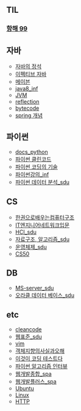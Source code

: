 ## TIL

<h3><a href="https://github.com/southoftheriver/TIL/blob/master/%EC%9E%A1%EB%8B%A4%ED%95%9CT%EB%81%8C/docs/%ED%95%AD%ED%95%B4/main.md"> 항해 99 </a></h3>

## 자바
<ul type="circle">
 <li><a href="https://github.com/southoftheriver/TIL/tree/master/Book/%EC%9E%90%EB%B0%94%EC%9D%98%EC%A0%95%EC%84%9D"> 자바의 정석 </a></li>
<li><a href="https://github.com/southoftheriver/TIL/tree/master/Book/%EC%9D%B4%ED%8E%99%ED%8B%B0%EB%B8%8C%EC%9E%90%EB%B0%94"> 이펙티브 자바 </a></li>
<li><a href="https://github.com/southoftheriver/TIL/blob/master/Book/%EC%9E%90%EB%B0%94%EC%9B%B9%EA%B0%9C%EB%B0%9C/%EB%A9%94%EC%9D%B4%EB%B8%90.md"> 메이븐 </a></li>
<li> <a href="https://github.com/southoftheriver/TIL/blob/master/Lecture/java_inf/java8.md"> java8_inf </a></li>
<li> <a href="https://github.com/southoftheriver/TIL/blob/master/Lecture/java_inf/JVM%EC%9D%B4%ED%95%B4.md"> JVM </a></li>
<li> <a href="https://github.com/southoftheriver/TIL/blob/master/Lecture/java_inf/%EB%A6%AC%ED%94%8C%EB%9E%99%EC%85%98.md"> reflection </a></li>
<li> <a href="https://github.com/southoftheriver/TIL/blob/master/Lecture/java_inf/%EB%B0%94%EC%9D%B4%ED%8A%B8%EC%BD%94%EB%93%9C.md"> bytecode </a></li>
<li> <a href="https://github.com/southoftheriver/TIL/blob/master/Lecture/spring_inf/%EA%B0%9C%EB%85%90%EC%A0%95%EB%A6%AC.md"> spring 개념 </a></li>
</ul>

## 파이썬
<ul type="circle">
<li> <a href="https://github.com/southoftheriver/TIL/tree/master/Book/docs.python"> docs_python </a></li>
<li> <a href="https://github.com/southoftheriver/TIL/tree/master/Book/%ED%8C%8C%EC%9D%B4%EC%8D%AC%ED%81%B4%EB%A6%B0%EC%BD%94%EB%93%9C"> 파이썬 클린코드 </a></li>
<li> <a href="https://github.com/southoftheriver/TIL/tree/master/Book/%ED%8C%8C%EC%9D%B4%EC%8D%AC%EC%BD%94%EB%94%A9%EC%9D%98%EA%B8%B0%EC%88%A0"> 파이썬 코딩의 기술 </a></li>
<li> <a href="https://github.com/southoftheriver/TIL/tree/master/Lecture/python_inf"> 파이썬강의_inf</a></li>
<li> <a href="https://github.com/southoftheriver/TIL/blob/master/Collegue/21-2/%ED%8C%8C%EC%9D%B4%EC%8D%AC%EB%8D%B0%EC%9D%B4%ED%84%B0%EB%B6%84%EC%84%9D.md"> 파이썬 데이터 분석_sdu </a></li>
</ul>

## CS
<ul type="circle">
<li> <a href="https://github.com/southoftheriver/TIL/tree/master/Book/%ED%95%9C%EA%B6%8C%EC%9C%BC%EB%A1%9C%EB%B0%B0%EC%9A%B0%EB%8A%94%EC%BB%B4%ED%93%A8%ED%84%B0%EA%B5%AC%EC%A1%B0%2C%ED%94%84%EB%A1%9C%EA%B7%B8%EB%9E%98%EB%B0%8D"> 한권으로배우는컴퓨터구조 </a></li>
<li> <a href="https://github.com/southoftheriver/TIL/tree/master/Book/IT%EC%97%94%EC%A7%80%EB%8B%88%EC%96%B4%EB%84%A4%ED%8A%B8%EC%9B%8C%ED%81%AC%EC%9E%85%EB%AC%B8"> IT엔지니어네트워크입문</a></li>
<li> <a href="https://github.com/southoftheriver/TIL/blob/master/Collegue/21-2/HCI.md"> HCI_sdu </a></li>
<li> <a href="https://github.com/southoftheriver/TIL/blob/master/Collegue/21-2/%EC%9E%90%EB%A3%8C%EA%B5%AC%EC%A1%B0%EC%99%80%20%EC%95%8C%EA%B3%A0%EB%A6%AC%EC%A6%98.md"> 자료구조, 알고리즘_sdu</a></li>
<li> <a href="https://github.com/southoftheriver/TIL/tree/master/Collegue/22-1/%EC%9A%B4%EC%98%81%EC%B2%B4%EC%A0%9C"> 운영체제_sdu </a></li>
<li> <a href="https://github.com/southoftheriver/TIL/blob/master/%EC%9E%A1%EB%8B%A4%ED%95%9CT%EB%81%8C/CS50.md"> CS50 </a></li>
</ul>

## DB
<ul type="circle">
<li> <a href="https://github.com/southoftheriver/TIL/tree/master/Collegue/22-1/%EB%8D%B0%EC%9D%B4%ED%84%B0%EB%B2%A0%EC%9D%B4%EC%8A%A4"> MS-server_sdu </a></li>
<li> <a href="https://github.com/southoftheriver/TIL/tree/master/Collegue/22-1/%EC%98%A4%EB%9D%BC%ED%81%B4%EB%8D%B0%EC%9D%B4%ED%84%B0%EB%B2%A0%EC%9D%B4%EC%8A%A4"> 오라클 데이터 베이스_sdu </a></li>

</ul>

## etc
<ul type="circle">
<li> <a href="https://github.com/southoftheriver/TIL/tree/master/Book/CleanCode"> cleancode </a></li>
<li> <a href="https://github.com/southoftheriver/TIL/tree/master/Collegue/22-1/%EC%9B%B9%ED%91%9C%EC%A4%80"> 웹표준_sdu</a></li>
<li> <a href="https://github.com/southoftheriver/TIL/tree/master/Book/practicalVim"> vim </a></li>
<li> <a href="https://github.com/southoftheriver/TIL/tree/master/Book/%EA%B0%9D%EC%B2%B4%EC%A7%80%ED%96%A5%EC%9D%98%EC%82%AC%EC%8B%A4%EA%B3%BC%EC%98%A4%ED%95%B4"> 객체지향의사실과오해 </a></li>
<li> <a href="https://github.com/southoftheriver/TIL/tree/master/Book/%EC%9D%B4%EA%B2%83%EC%9D%B4%EC%BD%94%EB%94%A9%ED%85%8C%EC%8A%A4%ED%8A%B8%EB%8B%A4"> 이것이 코딩 테스트다 </a></li>
<li> <a href="https://github.com/southoftheriver/TIL/tree/master/Book/%ED%8C%8C%EC%9D%B4%EC%8D%AC%EC%95%8C%EA%B3%A0%EB%A6%AC%EC%A6%98%EC%9D%B8%ED%84%B0%EB%B7%B0"> 파이썬 알고리즘 인터뷰</a></li>
<li> <a href="https://github.com/southoftheriver/TIL/tree/master/Lecture/%EC%9B%B9%EA%B0%9C%EB%B0%9C%EC%A2%85%ED%95%A9_spa"> 웹개발종합_spa </a></li>
<li> <a href="https://github.com/southoftheriver/TIL/tree/master/Lecture/%EC%9B%B9%EA%B0%9C%EB%B0%9C%ED%94%8C%EB%9F%AC%EC%8A%A4_spa"> 웹개발플러스_spa </a></li>
<li> <a href="https://github.com/southoftheriver/TIL/blob/master/Lecture/%EC%9D%B4%EA%B2%83%EC%9D%B4%EC%9A%B0%EB%B6%84%ED%88%AC%EB%A6%AC%EB%88%85%EC%8A%A4%EB%8B%A4/%EC%9A%B0%EB%B6%84%ED%88%AC%EB%A6%AC%EB%88%85%EC%8A%A4.md"> Ubuntu </a></li>
<li> <a href="https://github.com/southoftheriver/TIL/blob/master/%EC%9E%A1%EB%8B%A4%ED%95%9CT%EB%81%8C/Linux.md"> Linux </a></li>
<li> <a href="https://github.com/southoftheriver/TIL/blob/master/%EC%9E%A1%EB%8B%A4%ED%95%9CT%EB%81%8C/HTTP.md"> HTTP </a></li>

</ul>

